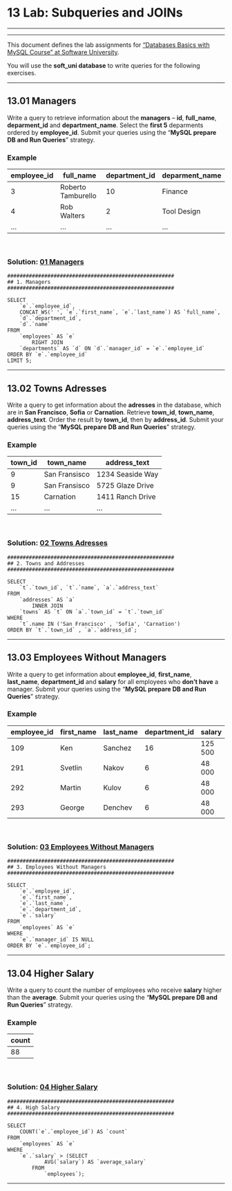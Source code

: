 13 Lab: Subqueries and JOINs
============================

---
---

This document defines the lab assignments for [“Databases Basics with MySQL
Course” at Software
University](https://softuni.bg/courses/databases-basics-mysql).

You will use the **soft_uni database** to write queries for the following
exercises.

---

13.01 Managers
--------------

Write a query to retrieve information about the **managers** – **id**,
**full_name**, **deparment_id** and **department_name**. Select the **first 5**
deparments ordered by **employee_id**. Submit your queries using the “**MySQL
prepare DB and Run Queries**” strategy.

### Example

| **employee_id** | **full_name**      | **department_id** | **deparment_name** |
|-----------------|--------------------|-------------------|--------------------|
| 3               | Roberto Tamburello | 10                | Finance            |
| 4               | Rob Walters        | 2                 | Tool Design        |
| …               | …                  | …                 | …                  |
<br/>

### Solution: <a title="01 Managers" href="https://github.com/TsvetanNikolov123/JAVA---Database-Basics-MySQL/blob/4706f11deabb4a862432e031ab96821110be2b9a/13%20SUBQUERIES%20AND%20JOINS/lab_subqueries_and_joins.sql#L2">01 Managers</a>
    ######################################################
    ## 1. Managers
    ######################################################
    
    SELECT 
        `e`.`employee_id`,
        CONCAT_WS(' ', `e`.`first_name`, `e`.`last_name`) AS `full_name`,
        `d`.`department_id`,
        `d`.`name`
    FROM
        `employees` AS `e`
            RIGHT JOIN
        `departments` AS `d` ON `d`.`manager_id` = `e`.`employee_id`
    ORDER BY `e`.`employee_id`
    LIMIT 5;
---
13.02 Towns Adresses
--------------------

Write a query to get information about the **adresses** in the database, which
are in **San Francisco**, **Sofia** or **Carnation**. Retrieve **town_id**,
**town_name**, **address_text**. Order the result by **town_id**, then by
**address_id**. Submit your queries using the “**MySQL prepare DB and Run
Queries**” strategy.

### Example

| **town_id** | **town_name** | **address_text** |
|-------------|---------------|------------------|
| 9           | San Fransisco | 1234 Seaside Way |
| 9           | San Fransisco | 5725 Glaze Drive |
| 15          | Carnation     | 1411 Ranch Drive |
| …           | …             | …                |
<br/>

### Solution: <a title="02 Towns Adresses" href="https://github.com/TsvetanNikolov123/JAVA---Database-Basics-MySQL/blob/4706f11deabb4a862432e031ab96821110be2b9a/13%20SUBQUERIES%20AND%20JOINS/lab_subqueries_and_joins.sql#L18">02 Towns Adresses</a>
    ######################################################
    ## 2. Towns and Addresses
    ######################################################
    
    SELECT 
        `t`.`town_id`, `t`.`name`, `a`.`address_text`
    FROM
        `addresses` AS `a`
            INNER JOIN
        `towns` AS `t` ON `a`.`town_id` = `t`.`town_id`
    WHERE
        `t`.name IN ('San Francisco' , 'Sofia', 'Carnation')
    ORDER BY `t`.`town_id` , `a`.`address_id`;
---
13.03 Employees Without Managers
--------------------------------

Write a query to get information about **employee_id**, **first_name**,
**last_name**, **department_id** and **salary** for all employees who **don’t
have** a manager. Submit your queries using the “**MySQL prepare DB and Run
Queries**” strategy.

### Example

| **employee_id** | **first_name** | **last_name** | **department_id** | **salary** |
|-----------------|----------------|---------------|-------------------|------------|
| 109             | Ken            | Sanchez       | 16                | 125 500    |
| 291             | Svetlin        | Nakov         | 6                 | 48 000     |
| 292             | Martin         | Kulov         | 6                 | 48 000     |
| 293             | George         | Denchev       | 6                 | 48 000     |
<br/>

### Solution: <a title="03 Employees Without Managers" href="https://github.com/TsvetanNikolov123/JAVA---Database-Basics-MySQL/blob/4706f11deabb4a862432e031ab96821110be2b9a/13%20SUBQUERIES%20AND%20JOINS/lab_subqueries_and_joins.sql#L32">03 Employees Without Managers</a>
    ######################################################
    ## 3. Employees Without Managers
    ######################################################
    
    SELECT 
        `e`.`employee_id`,
        `e`.`first_name`,
        `e`.`last_name`,
        `e`.`department_id`,
        `e`.`salary`
    FROM
        `employees` AS `e`
    WHERE
        `e`.`manager_id` IS NULL
    ORDER BY `e`.`employee_id`;
---
13.04 Higher Salary
-------------------

Write a query to count the number of employees who receive **salary** higher
than the **average**. Submit your queries using the “**MySQL prepare DB and Run
Queries**” strategy.

### Example

| **count** |
|-----------|
| 88        |
<br/>

### Solution: <a title="04 Higher Salary" href="https://github.com/TsvetanNikolov123/JAVA---Database-Basics-MySQL/blob/4706f11deabb4a862432e031ab96821110be2b9a/13%20SUBQUERIES%20AND%20JOINS/lab_subqueries_and_joins.sql#L48">04 Higher Salary</a>
    ######################################################
    ## 4. High Salary
    ######################################################
    
    SELECT 
        COUNT(`e`.`employee_id`) AS `count`
    FROM
        `employees` AS `e`
    WHERE
        `e`.`salary` > (SELECT 
                AVG(`salary`) AS `average_salary`
            FROM
                `employees`);
---